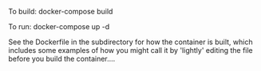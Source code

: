 
To build:
    docker-compose build

To run:
    docker-compose up -d

See the Dockerfile in the subdirectory for how the container is built, which
includes some examples of how you might call it by 'lightly' editing the file
before you build the container....

